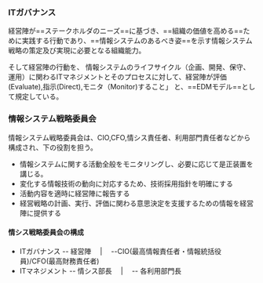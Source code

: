 ### ITガバナンス
経営陣が==ステークホルダのニーズ==に基づき、==組織の価値を高める==ために実践する行動であり、==情報システムのあるべき姿==を示す情報システム戦略の策定及び実現に必要となる組織能力。

そして経営陣の行動を、
情報システムのライフサイクル（企画、開発、保守、運用）に関わるITマネジメントとそのプロセスに対して、経営陣が評価(Evaluate),指示(Direct),モニタ（Monitor)すること」
と、==EDMモデル==として規定している。

### 情報システム戦略委員会
情報システム戦略委員会は、CIO,CFO,情シス責任者、利用部門責任者などから構成され、下の役割を担う。
- 情報システムに関する活動全般をモニタリングし、必要に応じて是正装置を講じる。
- 変化する情報技術の動向に対応するため、技術採用指針を明確にする
- 活動内容を適時に経営陣に報告する
- 経営戦略の計画、実行、評価に関わる意思決定を支援するための情報を経営陣に提供する

#### 情シス戦略委員会の構成
- ITガバナンス
  -- 経営陣
  　|
  　--CIO(最高情報責任者・情報統括役員)/CFO(最高財務責任者)
- ITマネジメント
  -- 情シス部長
  　|
  　-- 各利用部門長